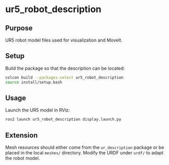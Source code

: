 # ur5_robot_description

## Purpose
UR5 robot model files used for visualization and MoveIt.

## Setup
Build the package so that the description can be located:

```bash
colcon build --packages-select ur5_robot_description
source install/setup.bash
```

## Usage
Launch the UR5 model in RViz:

```bash
ros2 launch ur5_robot_description display.launch.py
```

## Extension
Mesh resources should either come from the `ur_description` package or be placed in the local `meshes/` directory. Modify the URDF under `urdf/` to adapt the robot model.
